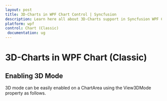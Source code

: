 ```yaml
---
layout: post
title: 3D-Charts in WPF Chart Control | Syncfusion
description: Learn here all about 3D-Charts support in Syncfusion WPF Chart (Classic) control, its elements and more details.
platform: wpf
control: Chart (Classic)
 documentation: ug
---
```

# 3D-Charts in WPF Chart (Classic)

## Enabling 3D Mode

3D mode can be easily enabled on a ChartArea using the View3DMode property as follows.


